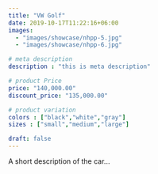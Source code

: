 ```yaml
---
title: "VW Golf"
date: 2019-10-17T11:22:16+06:00
images: 
  - "images/showcase/nhpp-5.jpg"
  - "images/showcase/nhpp-6.jpg"

# meta description
description : "this is meta description"

# product Price
price: "140,000.00"
discount_price: "135,000.00"

# product variation
colors : ["black","white","gray"]
sizes : ["small","medium","large"]

draft: false
---
```


A short description of the car...
